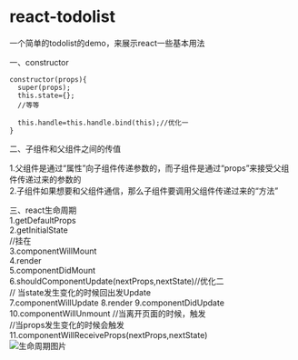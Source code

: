 # react-todolist
一个简单的todolist的demo，来展示react一些基本用法

一、constructor
```
constructor(props){
  super(props);
  this.state={};
  //等等
  
  this.handle=this.handle.bind(this);//优化一
}
```
二、子组件和父组件之间的传值  

1.父组件是通过“属性”向子组件传递参数的，而子组件是通过“props”来接受父组件传递过来的参数的  
2.子组件如果想要和父组件通信，那么子组件要调用父组件传递过来的“方法” 

三、react生命周期  
    1.getDefaultProps  
    2.getInitialState  
    //挂在   
    3.componentWillMount  
    4.render  
    5.componentDidMount  
    6.shouldComponentUpdate(nextProps,nextState)//优化二    
    // 当state发生变化的时候回出发Update  
    7.componentWillUpdate
    8.render
    9.componentDidUpdate    
    10.componentWillUnmount  //当离开页面的时候，触发    
    //当props发生变化的时候会触发  
    11.componentWillReceiveProps(nextProps,nextState)  
    ![生命周期图片](https://images2015.cnblogs.com/blog/588767/201612/588767-20161205190022429-1074951616.jpg)
    
      
    
    
    
  
